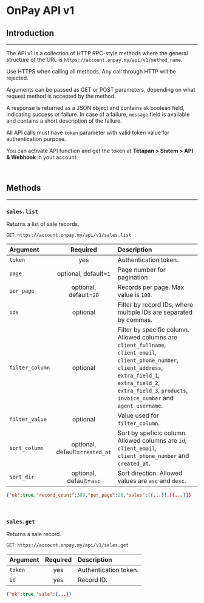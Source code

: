 # OnPay API v1

## Introduction
---

The API v1 is a collection of HTTP RPC-style methods where the general structure of the URL is `https://account.onpay.my/api/v1/method_name`.

Use HTTPS when calling all methods. Any call through HTTP will be rejected.

Arguments can be passed as GET or POST parameters, depending on what request method is accepted by the method.

A response is returned as a JSON object and contains `ok` boolean field, indicating success or failure. In case of a failure, `message` field is available and contains a short description of the failure.

All API calls must have `token` parameter with valid token value for authentication purpose.

You can activate API function and  get the token at **Tetapan > Sistem > API & Webhook** in your account.

<br>

## Methods
---

### `sales.list`

Returns a list of sale records.

```none
GET https://account.onpay.my/api/v1/sales.list
```

|Argument|Required|Description|
|:-------|:------:|:----------|
|`token`|yes|Authentication token.|
|`page`|optional, default=`1`|Page number for pagination|
|`per_page`|optional, default=`20`|Records per page. Max value is `100`.|
|`ids`|optional|Filter by record IDs, where multiple IDs are separated by commas.|
|`filter_column`|optional|Filter by specific column. Allowed columns are `client_fullname`, `client_email`, `client_phone_number`, `client_address`, `extra_field_1`, `extra_field_2`, `extra_field_3`, `products`, `invoice_number` and `agent_username`.|
|`filter_value`|optional|Value used for `filter_column`.|
|`sort_column`|optional, default=`created_at`|Sort by speficic column. Allowed columns are `id`, `client_email`, `client_phone_number` and `created_at`.|
|`sort_dir`|optional, default=`asc`|Sort direction. Allowed values are `asc` and `desc`.|

```json
{"ok":true,"record_count":389,"per_page":20,"sales":[{...}],[{...}]}
```

<br>

### `sales.get`

Returns a sale record.

```none
GET https://account.onpay.my/api/v1/sales.get
```

|Argument|Required|Description|
|:-------|:------:|:----------|
|`token`|yes|Authentication token.|
|`id`|yes|Record ID.|

```json
{"ok":true,"sale":{...}}
```